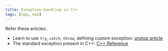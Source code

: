 ```yaml
---
title: Exception-handling in C++
tags: [cpp, oop]
---
```


Refer these articles:

- Learn to use `try`, `catch`, `throw`, defining custom exception: [unstop article](https://unstop.com/blog/cpp-exception-handling)
- The standard exception present in C++: [C++ Reference](https://en.cppreference.com/w/cpp/error/exception#standard-exceptions)

<!-- TODO: Expand with illustrative examples -->

